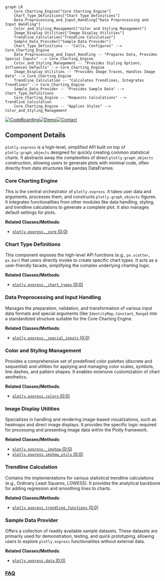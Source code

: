 ```mermaid
graph LR
    Core_Charting_Engine["Core Charting Engine"]
    Chart_Type_Definitions["Chart Type Definitions"]
    Data_Preprocessing_and_Input_Handling["Data Preprocessing and Input Handling"]
    Color_and_Styling_Management["Color and Styling Management"]
    Image_Display_Utilities["Image Display Utilities"]
    Trendline_Calculation["Trendline Calculation"]
    Sample_Data_Provider["Sample Data Provider"]
    Chart_Type_Definitions -- "Calls, Configures" --> Core_Charting_Engine
    Data_Preprocessing_and_Input_Handling -- "Prepares Data, Provides Special Inputs" --> Core_Charting_Engine
    Color_and_Styling_Management -- "Provides Styling Options, Influences Defaults" --> Core_Charting_Engine
    Image_Display_Utilities -- "Provides Image Traces, Handles Image Data" --> Core_Charting_Engine
    Trendline_Calculation -- "Calculates Trendlines, Integrates Trendlines" --> Core_Charting_Engine
    Sample_Data_Provider -- "Provides Sample Data" --> Chart_Type_Definitions
    Core_Charting_Engine -- "Requests Calculations" --> Trendline_Calculation
    Core_Charting_Engine -- "Applies Styles" --> Color_and_Styling_Management
```
[![CodeBoarding](https://img.shields.io/badge/Generated%20by-CodeBoarding-9cf?style=flat-square)](https://github.com/CodeBoarding/CodeBoarding)[![Demo](https://img.shields.io/badge/Try%20our-Demo-blue?style=flat-square)](https://www.codeboarding.org/demo)[![Contact](https://img.shields.io/badge/Contact%20us%20-%20contact@codeboarding.org-lightgrey?style=flat-square)](mailto:contact@codeboarding.org)

## Component Details

`plotly.express` is a high-level, simplified API built on top of `plotly.graph_objects` designed for quickly creating common statistical charts. It abstracts away the complexities of direct `plotly.graph_objects` construction, allowing users to generate plots with minimal code, often directly from data structures like pandas DataFrames.

### Core Charting Engine
This is the central orchestrator of `plotly.express`. It takes user data and arguments, processes them, and constructs `plotly.graph_objects` figures. It integrates functionalities from other modules like data handling, styling, and trendline calculations to generate a complete plot. It also manages default settings for plots.


**Related Classes/Methods**:

- <a href="https://github.com/plotly/plotly.py/blob/master/plotly/express/_core.py#L0-L0" target="_blank" rel="noopener noreferrer">`plotly.express._core` (0:0)</a>


### Chart Type Definitions
This component exposes the high-level API functions (e.g., `px.scatter`, `px.bar`) that users directly invoke to create specific chart types. It acts as a user-friendly facade, simplifying the complex underlying charting logic.


**Related Classes/Methods**:

- <a href="https://github.com/plotly/plotly.py/blob/master/plotly/express/_chart_types.py#L0-L0" target="_blank" rel="noopener noreferrer">`plotly.express._chart_types` (0:0)</a>


### Data Preprocessing and Input Handling
Manages the preparation, validation, and transformation of various input data formats and special arguments (like `IdentityMap`, `Constant`, `Range`) into a standardized structure suitable for the Core Charting Engine.


**Related Classes/Methods**:

- <a href="https://github.com/plotly/plotly.py/blob/master/plotly/express/_special_inputs.py#L0-L0" target="_blank" rel="noopener noreferrer">`plotly.express._special_inputs` (0:0)</a>


### Color and Styling Management
Provides a comprehensive set of predefined color palettes (discrete and sequential) and utilities for applying and managing color scales, symbols, line dashes, and pattern shapes. It enables extensive customization of chart aesthetics.


**Related Classes/Methods**:

- <a href="https://github.com/plotly/plotly.py/blob/master/commands.py#L0-L0" target="_blank" rel="noopener noreferrer">`plotly.express.colors` (0:0)</a>


### Image Display Utilities
Specializes in handling and rendering image-based visualizations, such as heatmaps and direct image displays. It provides the specific logic required for processing and presenting image data within the Plotly framework.


**Related Classes/Methods**:

- <a href="https://github.com/plotly/plotly.py/blob/master/plotly/express/_imshow.py#L0-L0" target="_blank" rel="noopener noreferrer">`plotly.express._imshow` (0:0)</a>
- <a href="https://github.com/plotly/plotly.py/blob/master/plotly/express/imshow_utils.py#L0-L0" target="_blank" rel="noopener noreferrer">`plotly.express.imshow_utils` (0:0)</a>


### Trendline Calculation
Contains the implementations for various statistical trendline calculations (e.g., Ordinary Least Squares, LOWESS). It provides the analytical backbone for adding regression and smoothing lines to charts.


**Related Classes/Methods**:

- <a href="https://github.com/plotly/plotly.py/blob/master/commands.py#L0-L0" target="_blank" rel="noopener noreferrer">`plotly.express.trendline_functions` (0:0)</a>


### Sample Data Provider
Offers a collection of readily available sample datasets. These datasets are primarily used for demonstration, testing, and quick prototyping, allowing users to explore `plotly.express` functionalities without external data.


**Related Classes/Methods**:

- <a href="https://github.com/plotly/plotly.py/blob/master/commands.py#L0-L0" target="_blank" rel="noopener noreferrer">`plotly.express.data` (0:0)</a>




### [FAQ](https://github.com/CodeBoarding/GeneratedOnBoardings/tree/main?tab=readme-ov-file#faq)